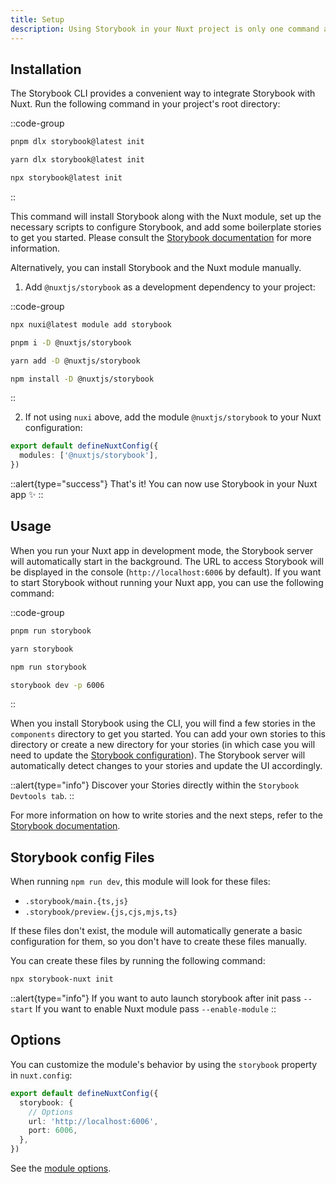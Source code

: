 ```yaml
---
title: Setup
description: Using Storybook in your Nuxt project is only one command away ✨
---
```


## Installation

The Storybook CLI provides a convenient way to integrate Storybook with Nuxt. Run the following command in your project's root directory:

::code-group

```bash [pnpm]
pnpm dlx storybook@latest init
```

```bash [yarn]
yarn dlx storybook@latest init
```

```bash [npm]
npx storybook@latest init
```

::

This command will install Storybook along with the Nuxt module, set up the necessary scripts to configure Storybook, and add some boilerplate stories to get you started.
Please consult the [Storybook documentation](https://storybook.js.org/docs/get-started/install) for more information.

Alternatively, you can install Storybook and the Nuxt module manually.

1. Add `@nuxtjs/storybook` as a development dependency to your project:

::code-group

```bash [nuxi]
npx nuxi@latest module add storybook
```

```bash [pnpm]
pnpm i -D @nuxtjs/storybook
```

```bash [yarn]
yarn add -D @nuxtjs/storybook
```

```bash [npm]
npm install -D @nuxtjs/storybook
```

::

2. If not using `nuxi` above, add the module `@nuxtjs/storybook` to your Nuxt configuration:

```ts [nuxt.config.ts]
export default defineNuxtConfig({
  modules: ['@nuxtjs/storybook'],
})
```

::alert{type="success"}
That's it! You can now use Storybook in your Nuxt app ✨
::

## Usage

When you run your Nuxt app in development mode, the Storybook server will automatically start in the background. The URL to access Storybook will be displayed in the console (`http://localhost:6006` by default).
If you want to start Storybook without running your Nuxt app, you can use the following command:

::code-group

```bash [pnpm]
pnpm run storybook
```

```bash [yarn]
yarn storybook
```

```bash [npm]
npm run storybook
```

```bash [manual]
storybook dev -p 6006
```

::

When you install Storybook using the CLI, you will find a few stories in the `components` directory to get you started. You can add your own stories to this directory or create a new directory for your stories (in which case you will need to update the [Storybook configuration](/storybook/config)).
The Storybook server will automatically detect changes to your stories and update the UI accordingly.

::alert{type="info"}
Discover your Stories directly within the `Storybook Devtools tab`.
::

For more information on how to write stories and the next steps, refer to the [Storybook documentation](https://storybook.js.org/docs/get-started/whats-a-story).

## Storybook config Files

When running `npm run dev`, this module will look for these files:

- `.storybook/main.{ts,js}`
- `.storybook/preview.{js,cjs,mjs,ts}`

If these files don't exist, the module will automatically generate a basic configuration for them, so you don't have to create these files manually.

You can create these files by running the following command:

```bash
npx storybook-nuxt init
```

::alert{type="info"}
If you want to auto launch storybook after init pass `--start`
If you want to enable Nuxt module pass `--enable-module`
::

## Options

You can customize the module's behavior by using the `storybook` property in `nuxt.config`:

```ts [nuxt.config]
export default defineNuxtConfig({
  storybook: {
    // Options
    url: 'http://localhost:6006',
    port: 6006,
  },
})
```

See the [module options](/getting-started/options).
